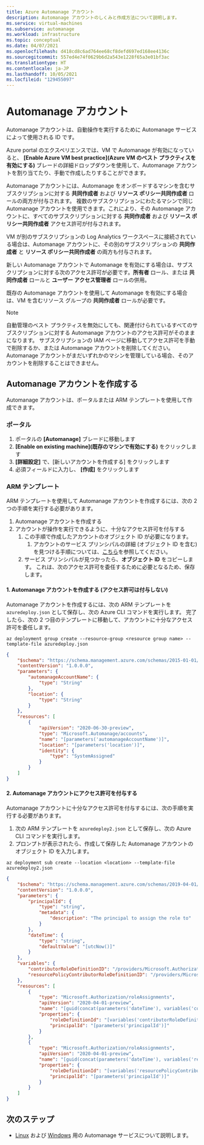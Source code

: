 ```yaml
---
title: Azure Automanage アカウント
description: Automanage アカウントのしくみと作成方法について説明します。
ms.service: virtual-machines
ms.subservice: automanage
ms.workload: infrastructure
ms.topic: conceptual
ms.date: 04/07/2021
ms.openlocfilehash: d418cd8c6ad764ee68cf8defd697ed168ee4136c
ms.sourcegitcommit: 557ed4e74f0629b6d2a543e1228f65a3e01bf3ac
ms.translationtype: HT
ms.contentlocale: ja-JP
ms.lasthandoff: 10/05/2021
ms.locfileid: "129455097"
---
```

# <a name="automanage-accounts"></a>Automanage アカウント

Automanage アカウントは、自動操作を実行するために Automanage サービスによって使用される ID です。

Azure portal のエクスペリエンスでは、VM で Automanage が有効になっていると、 **[Enable Azure VM best practice]\(Azure VM のベスト プラクティスを有効にする\)** ブレードの詳細ドロップダウンを使用して、Automanage アカウントを割り当てたり、手動で作成したりすることができます。

Automanage アカウントには、Automanage をオンボードするマシンを含むサブスクリプションに対する **共同作成者** および **リソース ポリシー共同作成者** ロールの両方が付与されます。 複数のサブスクリプションにわたるマシンで同じ Automanage アカウントを使用できます。これにより、その Automanage アカウントに、すべてのサブスクリプションに対する **共同作成者** および **リソース ポリシー共同作成者** アクセス許可が付与されます。

VM が別のサブスクリプションの Log Analytics ワークスペースに接続されている場合は、Automanage アカウントに、その別のサブスクリプションの **共同作成者** と **リソース ポリシー共同作成者** の両方も付与されます。

新しい Automanage アカウントで Automanage を有効にする場合は、サブスクリプションに対する次のアクセス許可が必要です。**所有者** ロール、または **共同作成者** ロールと **ユーザー アクセス管理者** ロールの併用。

既存の Automanage アカウントを使用して Automanage を有効にする場合は、VM を含むリソース グループの **共同作成者** ロールが必要です。

> [!NOTE]
> 自動管理のベスト プラクティスを無効にしても、関連付けられているすべてのサブスクリプションに対する Automanage アカウントのアクセス許可がそのままになります。 サブスクリプションの IAM ページに移動してアクセス許可を手動で削除するか、または Automanage アカウントを削除してください。 Automanage アカウントがまだいずれかのマシンを管理している場合、そのアカウントを削除することはできません。

## <a name="create-an-automanage-account"></a>Automanage アカウントを作成する
Automanage アカウントは、ポータルまたは ARM テンプレートを使用して作成できます。

### <a name="portal"></a>ポータル
1. ポータルの **[Automanage]** ブレードに移動します
1. **[Enable on existing machine]\(既存のマシンで有効にする\)** をクリックします
1. **[詳細設定]** で、[新しいアカウントを作成する] をクリックします
1. 必須フィールドに入力し、 **[作成]** をクリックします

### <a name="arm-template"></a>ARM テンプレート
ARM テンプレートを使用して Automanage アカウントを作成するには、次の 2 つの手順を実行する必要があります。
1. Automanage アカウントを作成する
1. アカウントが操作を実行できるように、十分なアクセス許可を付与する
    1. この手順で作成したアカウントのオブジェクト ID が必要になります。
        1. アカウントのサービス プリンシパルの詳細 (オブジェクト ID を含む) を見つける手順については、[こちら](../active-directory/managed-identities-azure-resources/how-to-view-managed-identity-service-principal-portal.md#view-the-service-principal)を参照してください。
    1. サービス プリンシパルが見つかったら、**オブジェクト ID** をコピーします。 これは、次のアクセス許可を委任するために必要となるため、保存します。

#### <a name="1-create-automanage-account-does-not-grant-permissions-to-it"></a>1. Automanage アカウントを作成する (アクセス許可は付与しない)
Automanage アカウントを作成するには、次の ARM テンプレートを `azuredeploy.json` として保存し、次の Azure CLI コマンドを実行します。 完了したら、次の 2 つ目のテンプレートに移動して、アカウントに十分なアクセス許可を委任します。

```azurecli-interactive
az deployment group create --resource-group <resource group name> --template-file azuredeploy.json
```

```json
{
    "$schema": "https://schema.management.azure.com/schemas/2015-01-01/deploymentTemplate.json#",
    "contentVersion": "1.0.0.0",
    "parameters": {
        "automanageAccountName": {
            "type": "String"
        },
        "location": {
            "type": "String"
        }
    },
    "resources": [
        {
            "apiVersion": "2020-06-30-preview",
            "type": "Microsoft.Automanage/accounts",
            "name": "[parameters('automanageAccountName')]",
            "location": "[parameters('location')]",
            "identity": {
                "type": "SystemAssigned"
            }
        }
    ]
}
```
#### <a name="2-grant-permissions-to-the-automanage-account"></a>2. Automanage アカウントにアクセス許可を付与する
Automanage アカウントに十分なアクセス許可を付与するには、次の手順を実行する必要があります。
1. 次の ARM テンプレートを `azuredeploy2.json` として保存し、次の Azure CLI コマンドを実行します。
1. プロンプトが表示されたら、作成して保存した Automanage アカウントのオブジェクト ID を入力します。

```azurecli-interactive
az deployment sub create --location <location> --template-file azuredeploy2.json
```

```json
{
    "$schema": "https://schema.management.azure.com/schemas/2019-04-01/deploymentTemplate.json#",
    "contentVersion": "1.0.0.0",
    "parameters": {
        "principalId": {
            "type": "string",
            "metadata": {
                "description": "The principal to assign the role to"
            }
        },
        "dateTime": {
            "type": "string",
            "defaultValue": "[utcNow()]"
        }
    },
    "variables": {
        "contributorRoleDefinitionID": "/providers/Microsoft.Authorization/roledefinitions/b24988ac-6180-42a0-ab88-20f7382dd24c",
        "resourcePolicyContributorRoleDefinitionID": "/providers/Microsoft.Authorization/roledefinitions/36243c78-bf99-498c-9df9-86d9f8d28608"
    },
    "resources": [
        {
            "type": "Microsoft.Authorization/roleAssignments",
            "apiVersion": "2020-04-01-preview",
            "name": "[guid(concat(parameters('dateTime'), variables('contributorRoleDefinitionID')))]",
            "properties": {
                "roleDefinitionId": "[variables('contributorRoleDefinitionID')]",
                "principalId": "[parameters('principalId')]"
            }
        },
        {
            "type": "Microsoft.Authorization/roleAssignments",
            "apiVersion": "2020-04-01-preview",
            "name": "[guid(concat(parameters('dateTime'), variables('resourcePolicyContributorRoleDefinitionID')))]",
            "properties": {
                "roleDefinitionId": "[variables('resourcePolicyContributorRoleDefinitionID')]",
                "principalId": "[parameters('principalId')]"
            }
        }
    ]
}
```

## <a name="next-steps"></a>次のステップ
* [Linux](./automanage-linux.md) および [Windows](./automanage-windows-server.md) 用の Automanage サービスについて説明します。